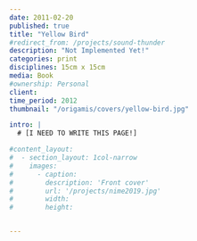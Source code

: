 ```yaml
---
date: 2011-02-20
published: true
title: "Yellow Bird"
#redirect_from: /projects/sound-thunder
description: "Not Implemented Yet!"
categories: print
disciplines: 15cm x 15cm
media: Book
#ownership: Personal
client:
time_period: 2012
thumbnail: "/origamis/covers/yellow-bird.jpg"

intro: |
  # [I NEED TO WRITE THIS PAGE!]

#content_layout:
#  - section_layout: 1col-narrow
#    images:
#      - caption:
#        description: 'Front cover'
#        url: '/projects/nime2019.jpg'
#        width:
#        height:


---
```

